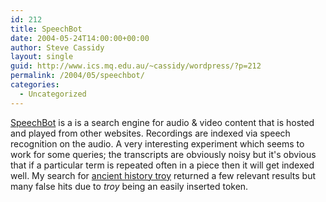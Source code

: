 ```yaml
---
id: 212
title: SpeechBot
date: 2004-05-24T14:00:00+00:00
author: Steve Cassidy
layout: single
guid: http://www.ics.mq.edu.au/~cassidy/wordpress/?p=212
permalink: /2004/05/speechbot/
categories:
  - Uncategorized
---
```

[SpeechBot](http://speechbot.research.compaq.com/) is a is a search engine for audio & video content that is hosted and played from other websites. Recordings are indexed via speech recognition on the audio. A very interesting experiment which seems to work for some queries; the transcripts are obviously noisy but it's obvious that if a particular term is repeated often in a piece then it will get indexed well. My search for [ancient history troy](http://speechbot.research.compaq.com/?q=ancient+history+troy&topic=*&dr=*) returned a few relevant results but many false hits due to _troy_ being an easily inserted token.
